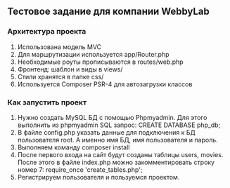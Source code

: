 ## Тестовое задание для компании WebbyLab

### Архитектура проекта
1. Использована модель MVC 
2. Для маршрутизации используется app/Router.php
3. Необходимые роуты прописываются в routes/web.php
4. Фронтенд: шаблон и виды в views/
5. Стили хранятся в папке css/
6. Используется Composer PSR-4 для автозагрузки классов 

### Как запустить проект
1. Нужно создать MySQL БД с помощью Phpmyadmin. Для этого выполнить из phpmyadmin SQL запрос: CREATE DATABASE php_db;
2. В файле config.php указать данные для подключения к БД пользователя root. А именно имя БД, имя пользователя и пароль.
2. Выполняем команду composer install
3. После первого входа на сайт будут созданы таблицы users, movies. После этого в файле index.php можно закомментировать строку номер 7: require_once 'create_tables.php';
4. Регистрируем пользователя и пользуемся проектом.
